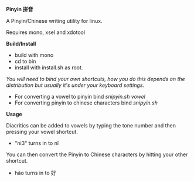 **Pinyin 拼音**

A Pinyin/Chinese writing utility for linux.

Requires mono, xsel and xdotool

**Build/Install**

- build with mono
- cd to bin
- install with install.sh as root.

*You will need to bind your own shortcuts, how you do this depends on the distribution but usually it's under your keyboard settings.*

- For converting a vowel to pinyin bind *snipyin.sh vowel*
- For converting pinyin to chinese characters bind *snipyin.sh*

**Usage**

Diacritics can be added to vowels by typing the tone number and then pressing your vowel shortcut.
- "ni3" turns in to nǐ

You can then convert the Pinyin to Chinese characters by hitting your other shortcut.
- hǎo turns in to 好 


